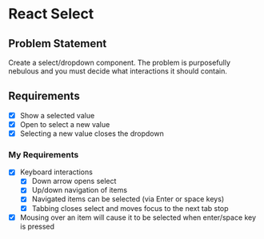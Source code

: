# React Select

## Problem Statement

Create a select/dropdown component. The problem is purposefully nebulous and you must decide what interactions it should contain.

## Requirements

- [x] Show a selected value
- [x] Open to select a new value
- [x] Selecting a new value closes the dropdown

### My Requirements

- [x] Keyboard interactions
  - [x] Down arrow opens select
  - [x] Up/down navigation of items
  - [x] Navigated items can be selected (via Enter or space keys)
  - [x] Tabbing closes select and moves focus to the next tab stop
- [x] Mousing over an item will cause it to be selected when enter/space key is pressed
